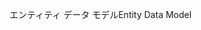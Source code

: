 <span data-ttu-id="f7b4e-101">エンティティ データ モデル</span><span class="sxs-lookup"><span data-stu-id="f7b4e-101">Entity Data Model</span></span>